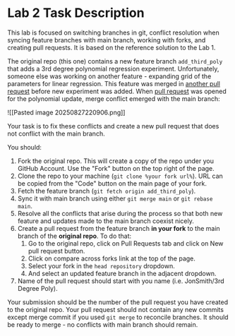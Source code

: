 # Lab 2 Task Description

This lab is focused on switching branches in git, conflict resolution when syncing feature branches with main branch, working with forks, and creating pull requests. It is based on the reference solution to the Lab 1.

The original repo (this one) contains a new feature branch `add_third_poly` that adds a 3rd degree polynomial regression experiment. Unfortunately, someone else was working on another feature - expanding grid of the parameters for linear regression. This feature was merged in [another pull request](https://github.com/rvashurin/AI7101-Lab2/pull/1) before new experiment was added. When [pull request](https://github.com/rvashurin/AI7101-Lab2/pull/2) was opened for the polynomial update, merge conflict emerged with the main branch:

![[Pasted image 20250827220906.png]]

Your task is to fix these conflicts and create a new pull request that does not conflict with the main branch.

You should:

1. Fork the original repo. This will create a copy of the repo under you GitHub Account. Use the "Fork" button on the top right of the page.
2. Clone the repo to your machine (`git clone %your fork url%`). URL can be copied from the "Code" button on the main page of your fork.
3. Fetch the feature branch (`git fetch origin add_third_poly`).
4. Sync it with main branch using either `git merge main` or `git rebase main`.
5. Resolve all the conflicts that arise during the process so that both new feature and updates made to the main branch coexist nicely.
6. Create a pull request from the feature branch **in your fork** to the main branch of the **original repo**. To do that:
	1. Go to the original repo, click on Pull Requests tab and click on New pull request button.
	2. Click on compare across forks link at the top of the page.
	3. Select your fork in the `head repository` dropdown.
	4. And select an updated feature branch in the adjacent dropdown.
7. Name of the pull request should start with you name (i.e. JonSmith/3rd Degree Poly). 

Your submission should be the number of the pull request you have created to the original repo. Your pull request should not contain any new commits except merge commit if you used `git merge` to reconcile branches. It should be ready to merge - no conflicts with main branch should remain.
